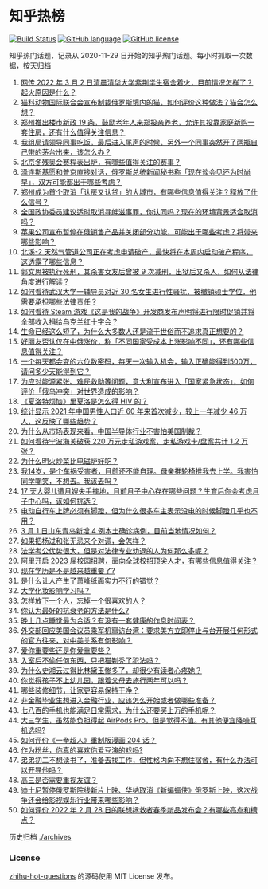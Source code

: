 # 知乎热榜
[![Build Status](https://github.com/ToWeLong/zhihu-hot-questions/workflows/CI/badge.svg)](https://github.com/ToWeLong/zhihu-hot-questions/actions)
[![GitHub language](https://img.shields.io/badge/language-golang-orange.svg)](https://golang.org/)
[![GitHub license](https://img.shields.io/github/license/ToWeLong/zhihu-hot-questions)](https://github.com/ToWeLong/zhihu-hot-questions/blob/main/LICENSE)

知乎热门话题，记录从 2020-11-29 日开始的知乎热门话题。每小时抓取一次数据，按天[归档](./archives)

<!-- BEGIN -->

1. [网传 2022 年 3 月 2 日清晨清华大学紫荆学生宿舍着火，目前情况怎样了？起火原因是什么？](https://www.zhihu.com/question/519566835)
1. [猫科动物国际联合会宣布制裁俄罗斯境内的猫，如何评价这种做法？猫会怎么想？](https://www.zhihu.com/question/519591337)
1. [郑州推出楼市新政 19 条，鼓励老年人来郑投亲养老，允许其投靠家庭新购一套住房，还有什么值得关注信息？](https://www.zhihu.com/question/519442574)
1. [我组局请领导同事吃饭，最后进入尾声的时候，另外一个同事突然开了两瓶自己带的茅台出来，该怎么办？](https://www.zhihu.com/question/518737429)
1. [北京冬残奥会赛程表出炉，有哪些值得关注的赛事？](https://www.zhihu.com/question/518834271)
1. [泽连斯基愿和普京直接对话，俄罗斯总统新闻秘书称「现在谈会见还为时尚早」，双方可能都出于哪些考虑？](https://www.zhihu.com/question/519532569)
1. [郑州成为首个取消「认房又认贷」的大城市，有哪些信息值得关注？释放了什么信号？](https://www.zhihu.com/question/519451799)
1. [全国政协委员建议适时取消寻衅滋事罪，你认同吗？现在的环境背景适合取消吗？](https://www.zhihu.com/question/519427586)
1. [苹果公司宣布暂停在俄销售产品并关闭部分功能，可能出于哪些考虑？将带来哪些影响？](https://www.zhihu.com/question/519529180)
1. [北溪-2 天然气管道公司正在考虑申请破产，最快将在本周内启动破产程序，这透露了哪些信息？](https://www.zhihu.com/question/519546665)
1. [郭文思被执行死刑，其杀害女友后曾被 9 次减刑，出狱后又杀人，如何从法律角度进行解读？](https://www.zhihu.com/question/519567265)
1. [如何看待武汉大学一辅导员对近 30 名女生进行性骚扰，被撤销硕士学位，他需要承担哪些法律责任？](https://www.zhihu.com/question/519487271)
1. [如何看待 Steam 游戏《这是我的战争》开发商发布声明将进行限时促销并将全部收入捐给乌克兰红十字会？](https://www.zhihu.com/question/518690830)
1. [生命已经这么短了，为什么大多数人还是流于世俗而不追求真正想要的？](https://www.zhihu.com/question/503742560)
1. [好丽友否认仅在中俄涨价，称「不同国家受成本上涨影响不同」，还有哪些信息值得关注？](https://www.zhihu.com/question/519538913)
1. [一个每天都会变的六位数密码，每天一次输入机会，输入正确能得到500万，请问多少天能得到它？](https://www.zhihu.com/question/516856246)
1. [为应对能源紧张、难民救助等问题，意大利宣布进入「国家紧急状态」，如何评价「俄乌冲突」对世界造成的影响？](https://www.zhihu.com/question/519573933)
1. [《夏洛特烦恼》里夏洛是怎么得 HIV 的？](https://www.zhihu.com/question/36241063)
1. [统计显示 2021 年中国男性人口近 60 年来首次减少，较上一年减少 46 万人，这反映了哪些趋势？](https://www.zhihu.com/question/519235733)
1. [为什么从市场表现来看，中国半导体行业不害怕美国制裁？](https://www.zhihu.com/question/459925498)
1. [如何看待宁波海关破获 220 万元走私游戏案，走私游戏卡/盘案共计 1.2 万张？](https://www.zhihu.com/question/519466752)
1. [为什么明火炒菜比电磁炉好吃？](https://www.zhihu.com/question/340697589)
1. [我14岁，是个车祸受害者，目前还不能自理。母亲推轮椅推我去上学。我害怕同学嘲笑，不想去。我该去吗？](https://www.zhihu.com/question/516766305)
1. [17 天大婴儿遭月嫂失手摔地，目前月子中心存在哪些问题？生育后你会考虑月子中心吗，该如何挑选？](https://www.zhihu.com/question/519535834)
1. [电动自行车上牌必须有脚蹬，但为什么很多车主表示没电的时候脚蹬几乎也不用？](https://www.zhihu.com/question/467823779)
1. [3 月 1 日山东青岛新增 4 例本土确诊病例，目前当地情况如何？](https://www.zhihu.com/question/519535254)
1. [如果把杨过和张无忌来个对调，会怎样？](https://www.zhihu.com/question/445929495)
1. [法学考公优势很大，但是对法律专业劝退的人为何那么多呢？](https://www.zhihu.com/question/518683838)
1. [阿里开启 2023 届校园招聘，面向全球校招顶尖人才，有哪些信息值得关注？](https://www.zhihu.com/question/519242286)
1. [现在学历是不是越来越重要了?](https://www.zhihu.com/question/518602884)
1. [是什么让人产生了萧峰纸面实力不行的错觉？](https://www.zhihu.com/question/516048871)
1. [大学化妆影响学习吗？](https://www.zhihu.com/question/510203094)
1. [怎样放下一个人，忘掉一个很喜欢的人？](https://www.zhihu.com/question/519471154)
1. [你认为最好的抗衰老的方法是什么?](https://www.zhihu.com/question/24886476)
1. [晚上几点睡觉最为合适？有没有一套健康的作息时间表？](https://www.zhihu.com/question/35212694)
1. [外交部回应美国会议员乘军机窜访台湾：要求美方立即停止与台开展任何形式的官方往来，对中美关系有何影响？](https://www.zhihu.com/question/497952996)
1. [爱你重要些还是你爱重要些？](https://www.zhihu.com/question/517554799)
1. [入室后不偷任何东西，只把猫剃秃了犯法吗？](https://www.zhihu.com/question/517436768)
1. [为什么史湘云过得比林黛玉惨多了，却很少有读者心疼她？](https://www.zhihu.com/question/399048784)
1. [你觉得孩子不上幼儿园，跟着父母去旅行两年可以吗？](https://www.zhihu.com/question/519175632)
1. [哪些装修细节，让家更容易保持干净？](https://www.zhihu.com/question/439196922)
1. [非金融毕业生想进入金融行业，应该怎么开始或者做哪些准备？](https://www.zhihu.com/question/34945971)
1. [七八百的手机也能满足日常需求，为什么还要买上万的手机呢？](https://www.zhihu.com/question/518619009)
1. [大三学生，虽然能负担得起 AirPods Pro，但是觉得不值。有其他便宜降噪耳机选吗?](https://www.zhihu.com/question/518048879)
1. [如何评价《一拳超人》重制版漫画 204 话？](https://www.zhihu.com/question/518543493)
1. [作为粉丝，你真的喜欢你爱豆演的戏吗?](https://www.zhihu.com/question/518089357)
1. [弟弟初二不想读书了，准备去找工作，但性格内向不想住宿舍，有什么办法可以开导他吗？](https://www.zhihu.com/question/519106959)
1. [高三是否需要重视友谊？](https://www.zhihu.com/question/519241866)
1. [迪士尼暂停俄罗斯院线新片上映、华纳取消《新蝙蝠侠》俄罗斯上映，这次战争还会给影视娱乐行业带来哪些影响？](https://www.zhihu.com/question/519354793)
1. [如何评价 2022 年 2 月 28 日的联想拯救者春季新品发布会？有哪些亮点和槽点？](https://www.zhihu.com/question/519208047)

<!-- END -->

历史归档 [./archives](./archives)


### License
[zhihu-hot-questions](https://github.com/towelong/zhihu-hot-questions) 的源码使用 MIT License 发布。